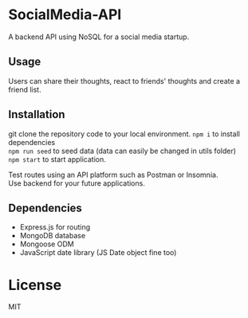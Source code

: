 # SocialMedia-API
A backend API using NoSQL for a social media startup.

## Usage
Users can share their thoughts, react to friends' thoughts and create a friend list.

## Installation

git clone the repository code to your local environment.
`npm i` to install dependencies <br/>
`npm run seed` to seed data (data can easily be changed in utils folder) <br/>
`npm start` to start application. <br/>

Test routes using an API platform such as Postman or Insomnia. <br/>
Use backend for your future applications.

## Dependencies
- Express.js for routing
- MongoDB database
- Mongoose ODM
- JavaScript date library (JS Date object fine too)

# License 
MIT
